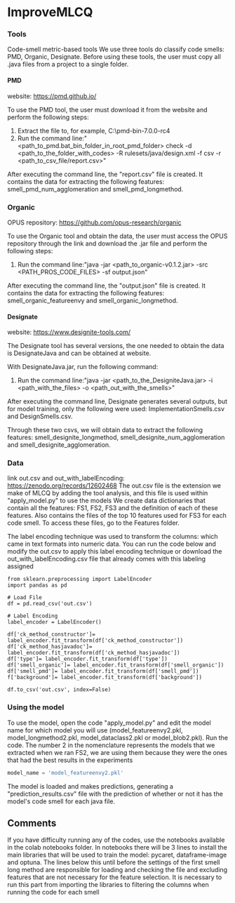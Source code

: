 # ImproveMLCQ

### Tools
Code-smell metric-based tools 
We use three tools do classify code smells: PMD, Organic, Designate.
Before using these tools, the user must copy all .java files from a project to a single folder.

#### PMD
website: https://pmd.github.io/

To use the PMD tool, the user must download it from the website and perform the following steps:

1. Extract the file to, for example, C:\pmd-bin-7.0.0-rc4
2. Run the command line:"<path_to_pmd.bat_bin_folder_in_root_pmd_folder> check -d <path_to_the_folder_with_codes> -R rulesets/java/design.xml -f csv -r <path_to_csv_file/report.csv>"

After executing the command line, the "report.csv" file is created. It contains the data for extracting the following features: smell_pmd_num_agglomeration and smell_pmd_longmethod.
### Organic
OPUS repository: https://github.com/opus-research/organic

To use the Organic tool and obtain the data, the user must access the OPUS repository through the link and download the .jar file and perform the following steps:

1. Run the command line:"java -jar <path_to_organic-v0.1.2.jar> -src <PATH_PROS_CODE_FILES> -sf output.json"

After executing the command line, the "output.json" file is created. It contains the data for extracting the following features: smell_organic_featureenvy and smell_organic_longmethod.

#### Designate
website: https://www.designite-tools.com/

The Designate tool has several versions, the one needed to obtain the data is DesignateJava and can be obtained at website.

With DesignateJava.jar, run the following command:

1. Run the command line:"java -jar <path_to_the_DesigniteJava.jar> -i <path_with_the_files> -o <path_out_with_the_smells>"

After executing the command line, Designate generates several outputs, but for model training, only the following were used: ImplementationSmells.csv and DesignSmells.csv.

Through these two csvs, we will obtain data to extract the following features: smell_designite_longmethod, smell_designite_num_agglomeration and smell_designite_agglomeration.

### Data
link out.csv and out_with_labelEncoding: https://zenodo.org/records/12602468
The out.csv file is the extension we make of MLCQ by adding the tool analysis, and this file is used within "apply_model.py" to use the models
We create data dictionaries that contain all the features: FS1, FS2, FS3 and the definition of each of these features.
Also contains the files of the top 10 features used for FS3 for each code smell.
To access these files, go to the Features folder.

The label encoding technique was used to transform the columns: which came in text formats into numeric data.
You can run the code below and modify the out.csv to apply this label encoding technique or download the out_with_labelEncoding.csv file that already comes with this labeling assigned

```
from sklearn.preprocessing import LabelEncoder
import pandas as pd

# Load File
df = pd.read_csv('out.csv')

# Label Encoding
label_encoder = LabelEncoder()

df['ck_method_constructor']= label_encoder.fit_transform(df['ck_method_constructor'])
df['ck_method_hasjavadoc']= label_encoder.fit_transform(df['ck_method_hasjavadoc'])
df['type']= label_encoder.fit_transform(df['type'])
df['smell_organic']= label_encoder.fit_transform(df['smell_organic'])
df['smell_pmd']= label_encoder.fit_transform(df['smell_pmd'])
f['background']= label_encoder.fit_transform(df['background'])

df.to_csv('out.csv', index=False)
```

### Using the model

To use the model, open the code "apply_model.py" and edit the model name for which model you will use (model_featureenvy2.pkl, model_longmethod2.pkl, model_dataclass2.pkl or model_blob2.pkl). Run the code.
The number 2 in the nomenclature represents the models that we extracted when we ran FS2, we are using them because they were the ones that had the best results in the experiments


```Python
model_name = 'model_featureenvy2.pkl' 
```

The model is loaded and makes predictions, generating a "prediction_results.csv" file with the prediction of whether or not it has the model's code smell for each java file.

## Comments

If you have difficulty running any of the codes, use the notebooks available in the colab notebooks folder.
In notebooks there will be 3 lines to install the main libraries that will be used to train the model: pycaret, dataframe-image and optuna.
The lines below this until before the settings of the first smell long method are responsible for loading and checking the file and excluding features that are not necessary for the feature selection.
It is necessary to run this part from importing the libraries to filtering the columns when running the code for each smell
